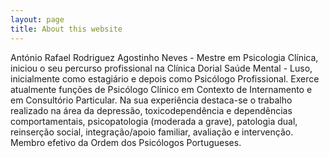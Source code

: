 ```yaml
---
layout: page
title: About this website
---
```


António Rafael Rodriguez Agostinho Neves - Mestre em Psicologia Clínica, iniciou o seu percurso profissional na Clínica Dorial Saúde Mental - Luso, inicialmente como estagiário e depois como Psicólogo Profissional. Exerce atualmente funções de Psicólogo Clínico em Contexto de Internamento e em Consultório Particular. Na sua experiência destaca-se o trabalho realizado na área da depressão, toxicodependência e dependências comportamentais, psicopatologia (moderada a grave), patologia dual, reinserção social, integração/apoio familiar, avaliação e intervenção. Membro efetivo da Ordem dos Psicólogos Portugueses.
